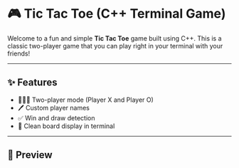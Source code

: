 # 🎮 Tic Tac Toe (C++ Terminal Game)

Welcome to a fun and simple **Tic Tac Toe** game built using C++. This is a classic two-player game that you can play right in your terminal with your friends!

---

## ✨ Features

- 🧑‍🤝‍🧑 Two-player mode (Player X and Player O)
- 🖊️ Custom player names
- ✅ Win and draw detection
- 🧼 Clean board display in terminal

---

## 📸 Preview

